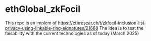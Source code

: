 # ethGlobal_zkFocil

This repo is an implem of https://ethresear.ch/t/zkfocil-inclusion-list-privacy-using-linkable-ring-signatures/21688
The idea is to test the faisability with the current technologies as of today (March 2025)

